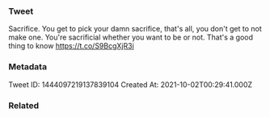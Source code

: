 ### Tweet
Sacrifice. You get to pick your damn sacrifice, that's all, you don't get to not make one. You're sacrificial whether you want to be or not. That's a good thing to know https://t.co/S9BcgXjR3i

### Metadata
Tweet ID: 1444097219137839104
Created At: 2021-10-02T00:29:41.000Z

### Related

